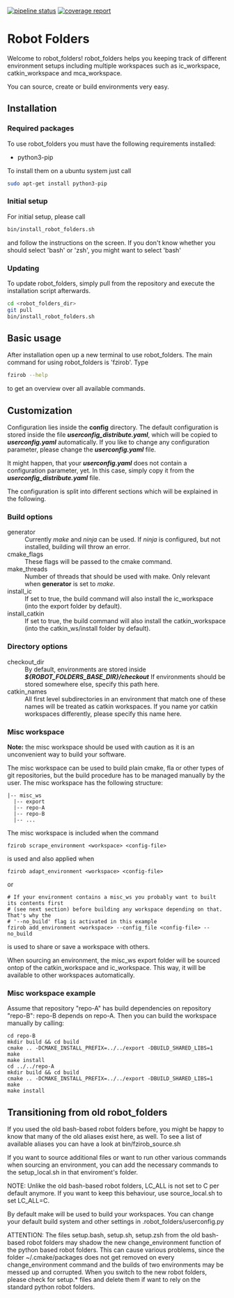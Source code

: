 [![pipeline status](https://ids-git.fzi.de/core/robot_folders/badges/master/pipeline.svg)](https://ids-git.fzi.de/core/robot_folders/-/commits/master)
[![coverage report](https://ids-git.fzi.de/core/robot_folders/badges/master/coverage.svg)](https://ids-git.fzi.de/core/robot_folders/-/commits/master)

# Robot Folders
Welcome to robot_folders! robot_folders helps you
keeping track of different environment setups including multiple workspaces
such as ic_workspace, catkin_workspace and mca_workspace.

You can source, create or build environments very easy.

## Installation
### Required packages
To use robot_folders you must have the following requirements installed:
 * python3-pip

To install them on a ubuntu system just call
```bash
sudo apt-get install python3-pip
```

### Initial setup
For initial setup, please call
```bash
bin/install_robot_folders.sh
```

and follow the instructions on the screen. If you don't know whether you should
select 'bash' or 'zsh', you might want to select 'bash'

### Updating
To update robot_folders, simply pull from the repository and execute the installation script
afterwards.

```bash
cd <robot_folders_dir>
git pull
bin/install_robot_folders.sh
```

## Basic usage
After installation open up a new terminal to use robot_folders. The main command
for using robot_folders is 'fzirob'. Type
```bash
fzirob --help
```

to get an overview over all available commands.



## Customization
Configuration lies inside the **config** directory. The default configuration is stored inside the
file ***userconfig_distribute.yaml***, which will be copied to ***userconfig.yaml*** automatically. If you like
to change any configuration parameter, please change the ***userconfig.yaml*** file.

It might happen, that your ***userconfig.yaml*** does not contain a configuration parameter, yet.
In this case, simply copy it from the ***userconfig_distribute.yaml*** file.

The configuration is split into different sections which will be explained in the following.

### Build options
<dl>
  <dt>generator</dt>
  <dd>Currently <em>make</em> and <em>ninja</em> can be used. If <em>ninja</em> is configured, but not installed, building will throw an error.</dd>

  <dt>cmake_flags</dt>
  <dd>These flags will be passed to the cmake command.</dd>

  <dt>make_threads</dt>
  <dd>Number of threads that should be used with make. Only relevant when <b>generator</b> is set to <em>make</em>.</dd>

  <dt>install_ic</dt>
  <dd>If set to true, the build command will also install the ic_workspace (into the export folder by default).</dd>

  <dt>install_catkin</dt>
  <dd>If set to true, the build command will also install the catkin_workspace (into the catkin_ws/install folder by default).</dd>
</dl>

### Directory options
<dl>
  <dt>checkout_dir</dt>
  <dd>
    By default, environments are stored inside <b><em>${ROBOT_FOLDERS_BASE_DIR}/checkout</em></b>
    If environments should be stored somewhere else, specify this path here.
  </dd>

  <dt>catkin_names</dt>
  <dd>All first level subdirectories in an environment that match one of these names will be treated as catkin workspaces. If you name yor catkin workspaces differently, please specify this name here.</dd>
</dl>



### Misc workspace
**Note:** the misc workspace should be used with caution as it is an unconvenient way to build your software.

The misc workspace can be used to build plain cmake, fla or other types of git repositories, but the build procedure has to be managed manually by the user. The misc workspace has the following structure:

``` console
|-- misc_ws
  |-- export
  |-- repo-A
  |-- repo-B
  |-- ...
```

The misc workspace is included when the command
``` console
fzirob scrape_environment <workspace> <config-file>
```

is used and also applied when 
``` console
fzirob adapt_environment <workspace> <config-file>
```

or
 
``` console
# If your environment contains a misc_ws you probably want to built its contents first
# (see next section) before building any workspace depending on that. That's why the
# '--no_build' flag is activated in this example
fzirob add_environment <workspace> --config_file <config-file> --no_build
```

is used to share or save a workspace with others.

When sourcing an environment, the misc_ws export folder will be sourced ontop of the catkin_workspace and ic_workspace. This way, it will be available to other workspaces automatically.

### Misc workspace example

Assume that repository "repo-A" has build dependencies on repository "repo-B":
repo-B depends on repo-A. Then you can build the workspace manually by calling:

```console
cd repo-B
mkdir build && cd build
cmake .. -DCMAKE_INSTALL_PREFIX=../../export -DBUILD_SHARED_LIBS=1
make 
make install
cd ../../repo-A
mkdir build && cd build
cmake .. -DCMAKE_INSTALL_PREFIX=../../export -DBUILD_SHARED_LIBS=1
make 
make install
```

## Transitioning from old robot_folders
If you used the old bash-based robot folders before, you might be happy to know
that many of the old aliases exist here, as well. To see a list of available
aliases you can have a look at bin/fzirob_source.sh

If you want to source additional files or want to run other various commands when
sourcing an environment, you can add the necessary commands to the
setup_local.sh in that enviroment's folder.

NOTE: Unlike the old bash-based robot folders, LC_ALL is not set to C per default
anymore. If you want to keep this behaviour, use source_local.sh to set LC_ALL=C.

By default make will be used to build your workspaces. You can change your
default build system and other settings in .robot_folders/userconfig.py

ATTENTION: The files setup.bash, setup.sh, setup.zsh from the old bash-based robot folders may 
shadow the new change_environment function of the python based robot folders. This can cause various problems, 
since the folder ~/.cmake/packages does not get removed on every change_environment command and the builds of 
two environments may be messed up and corrupted. When you switch to the new robot folders, please check for setup.* files 
and delete them if want to rely on the standard python robot folders.


